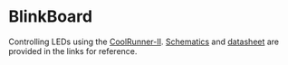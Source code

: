 # BlinkBoard

Controlling LEDs using the [CoolRunner-II][product]. [Schematics][schematics] and [datasheet][datasheet] are provided in the links for reference. 


<!-- REFERENCES -->
[product]: https://store.digilentinc.com/cmod-c2-breadboardable-coolrunner-ii-cpld-module/
[schematics]: https://reference.digilentinc.com/_media/cmod:cmod:c-mod_c295_sch.pdf
[datasheet]: https://reference.digilentinc.com/_media/cmod:cmod:cmod_rm.pdf
